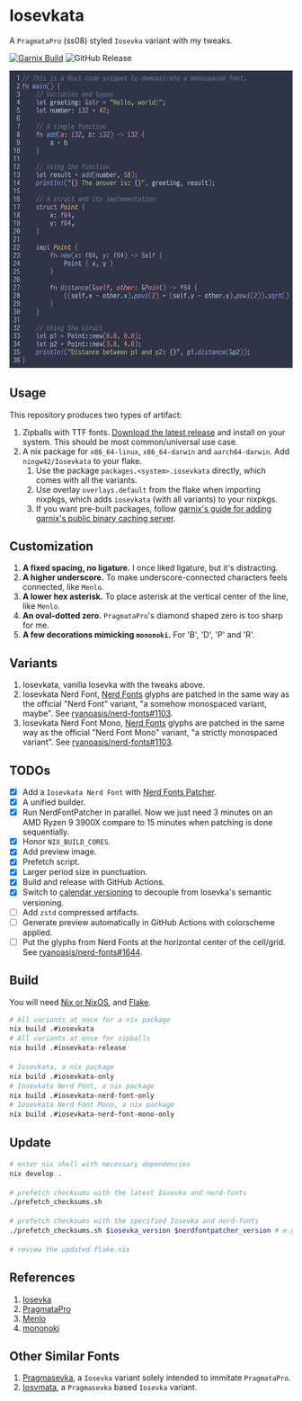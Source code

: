 # Iosevkata

A `PragmataPro` (ss08) styled `Iosevka` variant with my tweaks.

[![Garnix Build](https://img.shields.io/endpoint.svg?url=https%3A%2F%2Fgarnix.io%2Fapi%2Fbadges%2Fningw42%2FIosevkata%3Fbranch%3Dmaster)](https://garnix.io/repo/ningw42/Iosevkata)
![GitHub Release](https://github.com/ningw42/Iosevkata/actions/workflows/build_and_release.yml/badge.svg)

![Preview](preview.png)

## Usage

This repository produces two types of artifact:
1. Zipballs with TTF fonts. [Download the latest release](https://github.com/ningw42/Iosevkata/releases/latest) and install on your system. This should be most common/universal use case.
2. A nix package for `x86_64-linux`, `x86_64-darwin` and `aarch64-darwin`. Add `ningw42/Iosevkata` to your flake.
    1. Use the package `packages.<system>.iosevkata` directly, which comes with all the variants.
    2. Use overlay `overlays.default` from the flake when importing nixpkgs, which adds `iosevkata` (with all variants) to your nixpkgs.
    3. If you want pre-built packages, follow [garnix's guide for adding garnix's public binary caching server](https://garnix.io/docs/caching).

## Customization

1. **A fixed spacing, no ligature.** I once liked ligature, but it's distracting.
2. **A higher underscore.** To make underscore-connected characters feels connected, like `Menlo`.
3. **A lower hex asterisk.** To place asterisk at the vertical center of the line, like `Menlo`.
4. **An oval-dotted zero.** `PragmataPro`'s diamond shaped zero is too sharp for me.
5. **A few decorations mimicking `mononoki`.** For 'B', 'D', 'P' and 'R'.

## Variants

1. Iosevkata, vanilla Iosevka with the tweaks above.
2. Iosevkata Nerd Font, [Nerd Fonts](https://github.com/ryanoasis/nerd-fonts) glyphs are patched in the same way as the official "Nerd Font" variant, "a somehow monospaced variant, maybe". See [ryanoasis/nerd-fonts#1103](https://github.com/ryanoasis/nerd-fonts/discussions/1103).
3. Iosevkata Nerd Font Mono, [Nerd Fonts](https://github.com/ryanoasis/nerd-fonts) glyphs are patched in the same way as the official "Nerd Font Mono" variant, "a strictly monospaced variant". See [ryanoasis/nerd-fonts#1103](https://github.com/ryanoasis/nerd-fonts/discussions/1103).

## TODOs

- [x] Add a `Iosevkata Nerd Font` with [Nerd Fonts Patcher](https://github.com/ryanoasis/nerd-fonts#font-patcher).
- [x] A unified builder.
- [x] Run NerdFontPatcher in parallel. Now we just need 3 minutes on an AMD Ryzen 9 3900X compare to 15 minutes when patching is done sequentially.
- [x] Honor `NIX_BUILD_CORES`.
- [x] Add preview image.
- [x] Prefetch script.
- [x] Larger period size in punctuation.
- [x] Build and release with GitHub Actions.
- [x] Switch to [calendar versioning](https://calver.org/) to decouple from Iosevka's semantic versioning.
- [ ] Add `zstd` compressed artifacts.
- [ ] Generate preview automatically in GitHub Actions with colorscheme applied.
- [ ] Put the glyphs from Nerd Fonts at the horizontal center of the cell/grid. See [ryanoasis/nerd-fonts#1644](https://github.com/ryanoasis/nerd-fonts/discussions/1644#discussioncomment-9600894).

## Build

You will need [Nix or NixOS](https://nixos.org/), and [Flake](https://nixos.wiki/wiki/Flakes).

```bash
# All variants at once for a nix package
nix build .#iosevkata
# All variants at once for zipballs
nix build .#iosevkata-release

# Iosevkata, a nix package
nix build .#iosevkata-only
# Iosevkata Nerd Font, a nix package
nix build .#iosevkata-nerd-font-only
# Iosevkata Nerd Font Mono, a nix package
nix build .#iosevkata-nerd-font-mono-only
```

## Update
```bash
# enter nix shell with necessary dependencies
nix develop .

# prefetch checksums with the latest Iosevka and nerd-fonts
./prefetch_checksums.sh

# prefetch checksums with the specified Iosevka and nerd-fonts
./prefetch_checksums.sh $iosevka_version $nerdfontpatcher_version # e.g. ./prefetch_checksums.sh 30.3.0 3.2.1

# review the updated flake.nix
```

## References
1. [Iosevka](https://github.com/be5invis/Iosevka)
2. [PragmataPro](https://fsd.it/shop/fonts/pragmatapro/)
3. [Menlo](https://en.wikipedia.org/wiki/Menlo_(typeface))
4. [mononoki](https://github.com/madmalik/mononoki)

## Other Similar Fonts

1. [Pragmasevka](https://github.com/shytikov/pragmasevka), a `Iosevka` variant solely intended to immitate `PragmataPro`.
2. [Iosvmata](https://github.com/N-R-K/Iosvmata), a `Pragmasevka` based `Iosevka` variant.
